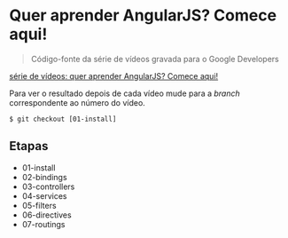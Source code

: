 # Quer aprender AngularJS? Comece aqui!
> Código-fonte da série de vídeos gravada para o Google Developers

[série de vídeos: quer aprender AngularJS? Comece aqui!]()

Para ver o resultado depois de cada vídeo mude para a *branch* correspondente 
ao número do vídeo.

```
$ git checkout [01-install]
```

## Etapas

- 01-install
- 02-bindings
- 03-controllers
- 04-services
- 05-filters
- 06-directives
- 07-routings




